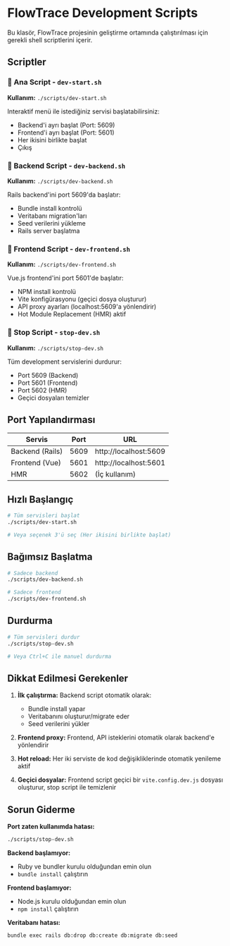 # FlowTrace Development Scripts

Bu klasör, FlowTrace projesinin geliştirme ortamında çalıştırılması için gerekli shell scriptlerini içerir.

## Scriptler

### 🚀 Ana Script - `dev-start.sh`
**Kullanım:** `./scripts/dev-start.sh`

Interaktif menü ile istediğiniz servisi başlatabilirsiniz:
- Backend'i ayrı başlat (Port: 5609)
- Frontend'i ayrı başlat (Port: 5601)
- Her ikisini birlikte başlat
- Çıkış

### 🔧 Backend Script - `dev-backend.sh`
**Kullanım:** `./scripts/dev-backend.sh`

Rails backend'ini port 5609'da başlatır:
- Bundle install kontrolü
- Veritabanı migration'ları
- Seed verilerini yükleme
- Rails server başlatma

### 🎨 Frontend Script - `dev-frontend.sh`
**Kullanım:** `./scripts/dev-frontend.sh`

Vue.js frontend'ini port 5601'de başlatır:
- NPM install kontrolü
- Vite konfigürasyonu (geçici dosya oluşturur)
- API proxy ayarları (localhost:5609'a yönlendirir)
- Hot Module Replacement (HMR) aktif

### 🛑 Stop Script - `stop-dev.sh`
**Kullanım:** `./scripts/stop-dev.sh`

Tüm development servislerini durdurur:
- Port 5609 (Backend)
- Port 5601 (Frontend)
- Port 5602 (HMR)
- Geçici dosyaları temizler

## Port Yapılandırması

| Servis | Port | URL |
|--------|------|-----|
| Backend (Rails) | 5609 | http://localhost:5609 |
| Frontend (Vue) | 5601 | http://localhost:5601 |
| HMR | 5602 | (İç kullanım) |

## Hızlı Başlangıç

```bash
# Tüm servisleri başlat
./scripts/dev-start.sh

# Veya seçenek 3'ü seç (Her ikisini birlikte başlat)
```

## Bağımsız Başlatma

```bash
# Sadece backend
./scripts/dev-backend.sh

# Sadece frontend
./scripts/dev-frontend.sh
```

## Durdurma

```bash
# Tüm servisleri durdur
./scripts/stop-dev.sh

# Veya Ctrl+C ile manuel durdurma
```

## Dikkat Edilmesi Gerekenler

1. **İlk çalıştırma:** Backend script otomatik olarak:
   - Bundle install yapar
   - Veritabanını oluşturur/migrate eder
   - Seed verilerini yükler

2. **Frontend proxy:** Frontend, API isteklerini otomatik olarak backend'e yönlendirir

3. **Hot reload:** Her iki serviste de kod değişikliklerinde otomatik yenileme aktif

4. **Geçici dosyalar:** Frontend script geçici bir `vite.config.dev.js` dosyası oluşturur, stop script ile temizlenir

## Sorun Giderme

**Port zaten kullanımda hatası:**
```bash
./scripts/stop-dev.sh
```

**Backend başlamıyor:**
- Ruby ve bundler kurulu olduğundan emin olun
- `bundle install` çalıştırın

**Frontend başlamıyor:**
- Node.js kurulu olduğundan emin olun
- `npm install` çalıştırın

**Veritabanı hatası:**
```bash
bundle exec rails db:drop db:create db:migrate db:seed
```
